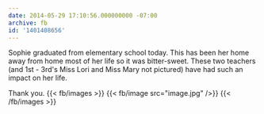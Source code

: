 ```yaml
---
date: 2014-05-29 17:10:56.000000000 -07:00
archive: fb
id: '1401408656'
---
```


Sophie graduated from elementary school today. This has been her home away from home most of her life so it was bitter-sweet. These two teachers (and 1st - 3rd's Miss Lori and Miss Mary not pictured) have had such an impact on her life.

Thank you.
{{< fb/images >}}
{{< fb/image src="image.jpg" />}}
{{< /fb/images >}}

